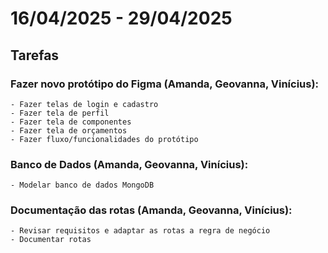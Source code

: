 # 16/04/2025 - 29/04/2025

## Tarefas

### Fazer novo protótipo do Figma (Amanda, Geovanna, Vinícius):
    - Fazer telas de login e cadastro 
    - Fazer tela de perfil 
    - Fazer tela de componentes 
    - Fazer tela de orçamentos 
    - Fazer fluxo/funcionalidades do protótipo 

### Banco de Dados (Amanda, Geovanna, Vinícius):
    - Modelar banco de dados MongoDB

### Documentação das rotas (Amanda, Geovanna, Vinícius):
    - Revisar requisitos e adaptar as rotas a regra de negócio
    - Documentar rotas
